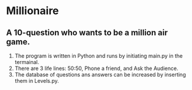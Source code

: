 # Millionaire
A 10-question who wants to be a million air game.
--------------------------------------------------------------------
1) The program is written in Python and runs by initiating main.py in the termainal. 
2) There are 3 life lines: 50:50, Phone a friend, and Ask the Audience. 
3) The database of questions ans answers can be increased by inserting them in Levels.py.